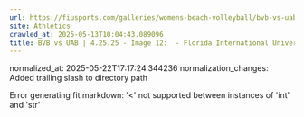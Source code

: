 ```yaml
---
url: https://fiusports.com/galleries/womens-beach-volleyball/bvb-vs-uab-4-25-25/image-12/357/62811/
site: Athletics
crawled_at: 2025-05-13T10:04:43.089096
title: BVB vs UAB | 4.25.25 - Image 12:  - Florida International University
---
```

normalized_at: 2025-05-22T17:17:24.344236
normalization_changes: Added trailing slash to directory path

Error generating fit markdown: '<' not supported between instances of 'int' and 'str'